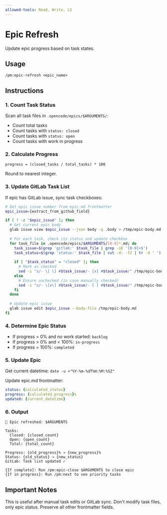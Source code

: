 ```yaml
---
allowed-tools: Read, Write, LS
---
```


# Epic Refresh

Update epic progress based on task states.

## Usage
```
/pm:epic-refresh <epic_name>
```

## Instructions

### 1. Count Task Status

Scan all task files in `.opencode/epics/$ARGUMENTS/`:
- Count total tasks
- Count tasks with `status: closed`
- Count tasks with `status: open`
- Count tasks with work in progress

### 2. Calculate Progress

```
progress = (closed_tasks / total_tasks) * 100
```

Round to nearest integer.

### 3. Update GitLab Task List

If epic has GitLab issue, sync task checkboxes:

```bash
# Get epic issue number from epic.md frontmatter
epic_issue={extract_from_github_field}

if [ ! -z "$epic_issue" ]; then
  # Get current epic body
  glab issue view $epic_issue --json body -q .body > /tmp/epic-body.md
  
  # For each task, check its status and update checkbox
  for task_file in .opencode/epics/$ARGUMENTS/[0-9]*.md; do
    task_issue=$(grep 'gitlab:' $task_file | grep -oE '[0-9]+$')
    task_status=$(grep 'status:' $task_file | cut -d: -f2 | tr -d ' ')
    
    if [ "$task_status" = "closed" ]; then
      # Mark as checked
      sed -i "s/- \[ \] #$task_issue/- [x] #$task_issue/" /tmp/epic-body.md
    else
      # Ensure unchecked (in case manually checked)
      sed -i "s/- \[x\] #$task_issue/- [ ] #$task_issue/" /tmp/epic-body.md
    fi
  done
  
  # Update epic issue
  glab issue edit $epic_issue --body-file /tmp/epic-body.md
fi
```

### 4. Determine Epic Status

- If progress = 0% and no work started: `backlog`
- If progress > 0% and < 100%: `in-progress`
- If progress = 100%: `completed`

### 5. Update Epic

Get current datetime: `date -u +"%Y-%m-%dT%H:%M:%SZ"`

Update epic.md frontmatter:
```yaml
status: {calculated_status}
progress: {calculated_progress}%
updated: {current_datetime}
```

### 6. Output

```
🔄 Epic refreshed: $ARGUMENTS

Tasks:
  Closed: {closed_count}
  Open: {open_count}
  Total: {total_count}
  
Progress: {old_progress}% → {new_progress}%
Status: {old_status} → {new_status}
GitLab: Task list updated ✓

{If complete}: Run /pm:epic-close $ARGUMENTS to close epic
{If in progress}: Run /pm:next to see priority tasks
```

## Important Notes

This is useful after manual task edits or GitLab sync.
Don't modify task files, only epic status.
Preserve all other frontmatter fields.